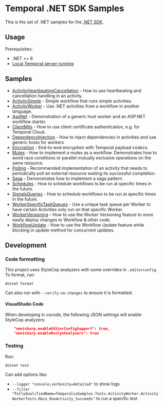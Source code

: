 # Temporal .NET SDK Samples

This is the set of .NET samples for the [.NET SDK](https://github.com/temporalio/sdk-dotnet).

## Usage

Prerequisites:

* .NET >= 6
* [Local Temporal server running](https://docs.temporal.io/application-development/foundations#run-a-development-cluster)

## Samples

<!-- Keep this list in alphabetical order -->
* [ActivityHeartbeatingCancellation](src/ActivityHeartbeatingCancellation) - How to use heartbeating and cancellation handling in an activity.
* [ActivitySimple](src/ActivitySimple) - Simple workflow that runs simple activities.
* [ActivityWorker](src/ActivityWorker) - Use .NET activities from a workflow in another language.
* [AspNet](src/AspNet) - Demonstration of a generic host worker and an ASP.NET workflow starter.
* [ClientMtls](src/ClientMtls) - How to use client certificate authentication, e.g. for Temporal Cloud.
* [DependencyInjection](src/DependencyInjection) - How to inject dependencies in activities and use generic hosts for workers
* [Encryption](src/Encryption) - End-to-end encryption with Temporal payload codecs.
* [Mutex](src/Mutex) - How to implement a mutex as a workflow. Demonstrates how to avoid race conditions or parallel mutually exclusive operations on the same resource.
* [Polling](src/Polling) - Recommended implementation of an activity that needs to periodically poll an external resource waiting its successful completion.
* [Saga](src/Saga) - Demonstrates how to implement a saga pattern.
* [Schedules](src/Schedules) - How to schedule workflows to be run at specific times in the future.
* [SignalsQueries](src/SignalsQueries) - How to schedule workflows to be run at specific times in the future.
* [WorkerSpecificTaskQueues](src/WorkerSpecificTaskQueues) - Use a unique task queue per Worker to have certain Activities only run on that specific Worker.
* [WorkerVersioning](src/WorkerVersioning) - How to use the Worker Versioning feature to more easily deploy changes to Workflow & other code.
* [WorkflowUpdate](src/WorkflowUpdate) - How to use the Workflow Update feature while blocking in update method for concurrent updates.

## Development

### Code formatting

This project uses StyleCop analyzers with some overrides in `.editorconfig`. To format, run:

    dotnet format

Can also run with `--verify-no-changes` to ensure it is formatted.

#### VisualStudio Code

When developing in vscode, the following JSON settings will enable StyleCop analyzers:

```json
    "omnisharp.enableEditorConfigSupport": true,
    "omnisharp.enableRoslynAnalyzers": true
```

### Testing

Run:

    dotnet test

Can add options like:

* `--logger "console;verbosity=detailed"` to show logs
* `--filter "FullyQualifiedName=TemporalioSamples.Tests.ActivityWorker.ActivityWorkerTests.Main_RunActivity_Succeeds"`
  to run a specific test
